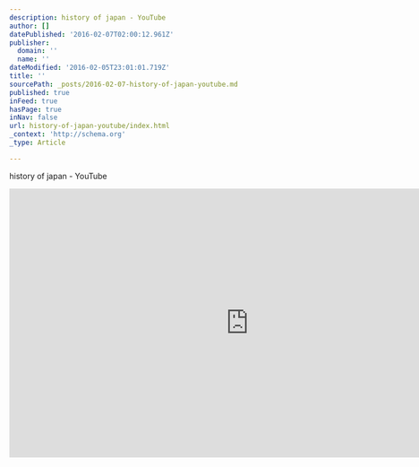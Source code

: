 ```yaml
---
description: history of japan - YouTube
author: []
datePublished: '2016-02-07T02:00:12.961Z'
publisher:
  domain: ''
  name: ''
dateModified: '2016-02-05T23:01:01.719Z'
title: ''
sourcePath: _posts/2016-02-07-history-of-japan-youtube.md
published: true
inFeed: true
hasPage: true
inNav: false
url: history-of-japan-youtube/index.html
_context: 'http://schema.org'
_type: Article

---
```

history of japan - YouTube

<iframe src="https://cdn.embedly.com/widgets/media.html?src=https%3A%2F%2Fwww.youtube.com%2Fembed%2FMh5LY4Mz15o%3Ffeature%3Doembed&amp;url=https%3A%2F%2Fwww.youtube.com%2Fwatch%3Ffeature%3Dyoutu.be%26v%3DMh5LY4Mz15o&amp;image=https%3A%2F%2Fi.ytimg.com%2Fvi%2FMh5LY4Mz15o%2Fhqdefault.jpg&amp;key=b7d04c9b404c499eba89ee7072e1c4f7&amp;type=text%2Fhtml&amp;schema=youtube" width="854" height="480" scrolling="no" frameborder="0" allowfullscreen="allowfullscreen" style=""></iframe>